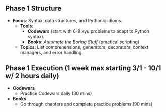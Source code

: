## Phase 1 Structure
- **Focus**: Syntax, data structures, and Pythonic idioms.
  - **Tools**: 
    - **Codewars** (start with 6-8 kyu problems to adapt to Python syntax).
    - **Books**: *Automate the Boring Stuff* (practical scripting) 
  - **Topics**: List comprehensions, generators, decorators, context managers, and error handling.

## Phase 1 Execution (1 week max starting 3/1 - 10/1 w/ 2 hours daily)
- **Codewars** 
    - Practice Codewars daily (30 mins)
- **Books** 
    - Go through chapters and complete practice problems (90 mins)
